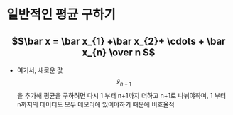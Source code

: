 # 일반적인 평균 구하기
## $$\bar x = \bar x_{1} +\bar x_{2}+ \cdots + \bar x_{n} \over n $$
- 여기서, 새로운 값 $$\bar x_{n+1}$$을 추가해 평균을 구하려면 다시 1 부터 n+1까지 더하고 n+1로 나눠야하며, 1 부터 n까지의 데이터도 모두 메모리에 있어야하기 때문에 비효율적
